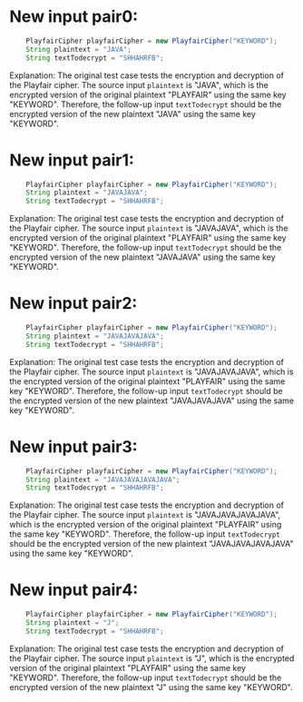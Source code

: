 # New input pair0:
```java
    PlayfairCipher playfairCipher = new PlayfairCipher("KEYWORD");
    String plaintext = "JAVA";
    String textTodecrypt = "SHHAHRFB";
```
Explanation: The original test case tests the encryption and decryption of the Playfair cipher. The source input `plaintext` is "JAVA", which is the encrypted version of the original plaintext "PLAYFAIR" using the same key "KEYWORD". Therefore, the follow-up input `textTodecrypt` should be the encrypted version of the new plaintext "JAVA" using the same key "KEYWORD".

# New input pair1:
```java
    PlayfairCipher playfairCipher = new PlayfairCipher("KEYWORD");
    String plaintext = "JAVAJAVA";
    String textTodecrypt = "SHHAHRFB";
```
Explanation: The original test case tests the encryption and decryption of the Playfair cipher. The source input `plaintext` is "JAVAJAVA", which is the encrypted version of the original plaintext "PLAYFAIR" using the same key "KEYWORD". Therefore, the follow-up input `textTodecrypt` should be the encrypted version of the new plaintext "JAVAJAVA" using the same key "KEYWORD".

# New input pair2:
```java
    PlayfairCipher playfairCipher = new PlayfairCipher("KEYWORD");
    String plaintext = "JAVAJAVAJAVA";
    String textTodecrypt = "SHHAHRFB";
```
Explanation: The original test case tests the encryption and decryption of the Playfair cipher. The source input `plaintext` is "JAVAJAVAJAVA", which is the encrypted version of the original plaintext "PLAYFAIR" using the same key "KEYWORD". Therefore, the follow-up input `textTodecrypt` should be the encrypted version of the new plaintext "JAVAJAVAJAVA" using the same key "KEYWORD".

# New input pair3:
```java
    PlayfairCipher playfairCipher = new PlayfairCipher("KEYWORD");
    String plaintext = "JAVAJAVAJAVAJAVA";
    String textTodecrypt = "SHHAHRFB";
```
Explanation: The original test case tests the encryption and decryption of the Playfair cipher. The source input `plaintext` is "JAVAJAVAJAVAJAVA", which is the encrypted version of the original plaintext "PLAYFAIR" using the same key "KEYWORD". Therefore, the follow-up input `textTodecrypt` should be the encrypted version of the new plaintext "JAVAJAVAJAVAJAVA" using the same key "KEYWORD".

# New input pair4:
```java
    PlayfairCipher playfairCipher = new PlayfairCipher("KEYWORD");
    String plaintext = "J";
    String textTodecrypt = "SHHAHRFB";
```
Explanation: The original test case tests the encryption and decryption of the Playfair cipher. The source input `plaintext` is "J", which is the encrypted version of the original plaintext "PLAYFAIR" using the same key "KEYWORD". Therefore, the follow-up input `textTodecrypt` should be the encrypted version of the new plaintext "J" using the same key "KEYWORD".
